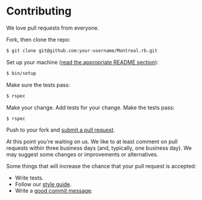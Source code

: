 # Contributing

We love pull requests from everyone.

Fork, then clone the repo:

```bash
$ git clone git@github.com:your-username/Montreal.rb.git
```

Set up your machine ([read the appropriate README section](README.md#development-setup)):

```bash
$ bin/setup
```

Make sure the tests pass:

```bash
$ rspec
```

Make your change. Add tests for your change. Make the tests pass:

```bash
$ rspec
```

Push to your fork and [submit a pull request][pr].

[pr]: https://github.com/montrealrb/Montreal.rb/compare/

At this point you're waiting on us. We like to at least comment on pull requests
within three business days (and, typically, one business day). We may suggest
some changes or improvements or alternatives.

Some things that will increase the chance that your pull request is accepted:

* Write tests.
* Follow our [style guide][style].
* Write a [good commit message][commit].

[style]: https://github.com/thoughtbot/guides/tree/master/style
[commit]: http://tbaggery.com/2008/04/19/a-note-about-git-commit-messages.html
